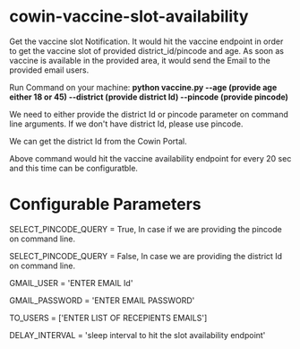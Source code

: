# cowin-vaccine-slot-availability
Get the vaccine slot Notification. It would hit the vaccine endpoint in order to get the vaccine slot of provided district_id/pincode and age. As soon as vaccine is available in the provided area, it would send the Email to the provided email users.

Run Command on your machine: **python vaccine.py --age (provide age either 18 or 45) --district (provide district Id) --pincode (provide pincode)**

We need to either provide the district Id or pincode parameter on command line arguments. If we don't have district Id, please use pincode.

We can get the district Id from the Cowin Portal.

Above command would hit the vaccine availability endpoint for every 20 sec and this time can be configuratble.

# Configurable Parameters
SELECT_PINCODE_QUERY = True, In case if we are providing the pincode on command line.

SELECT_PINCODE_QUERY = False, In case we are providing the district Id on command line.

GMAIL_USER = 'ENTER EMAIL Id'

GMAIL_PASSWORD = 'ENTER EMAIL PASSWORD'

TO_USERS = ['ENTER LIST OF RECEPIENTS EMAILS']

DELAY_INTERVAL = 'sleep interval to hit the slot availability endpoint'
